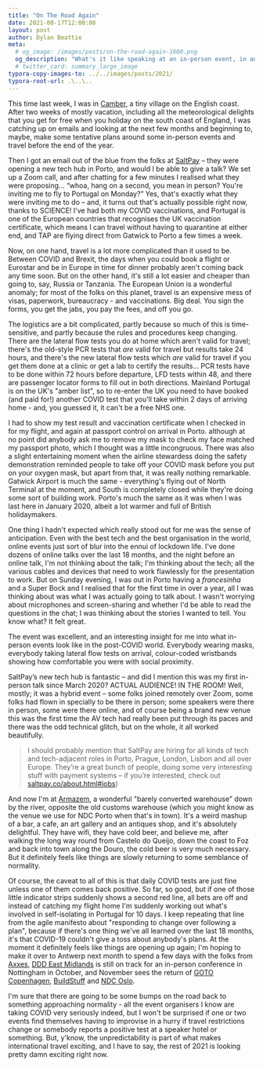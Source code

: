 ```yaml
---
title: "On The Road Again"
date: 2021-08-17T12:00:00
layout: post
author: Dylan Beattie
meta:
  # og_image: /images/posts/on-the-road-again-1600.png
  og_description: "What's it like speaking at an in-person event, in another country, in 2021?"
  # twitter_card: summary_large_image
typora-copy-images-to: ../../images/posts/2021/
typora-root-url: .\..\..
---
```


This time last week, I was in [Camber](https://en.wikipedia.org/wiki/Camber_Sands), a tiny village on the English coast. After two weeks of mostly vacation, including all the meteorological delights that you get for free when you holiday on the south coast of England, I was catching up on emails and looking at the next few months and beginning to, maybe, make some tentative plans around some in-person events and travel before the end of the year.

Then I got an email out of the blue from the folks at [SaltPay](https://www.saltpay.co/) – they were opening a new tech hub in Porto, and would I be able to give a talk? We set up a Zoom call, and after chatting for a few minutes I realised what they were proposing... “whoa, hang on a second, you mean in person? You're inviting me to fly to Portugal on Monday?” Yes, that's exactly what they were inviting me to do – and, it turns out that's actually possible right now, thanks to SCIENCE! I've had both my COVID vaccinations, and Portugal is one of the European countries that recognises the UK vaccination certificate, which means I can travel without having to quarantine at either end, and TAP are flying direct from Gatwick to Porto a few times a week.

Now, on one hand, travel is a lot more complicated than it used to be. Between COVID and Brexit, the days when you could book a flight or Eurostar and be in Europe in time for dinner probably aren't coming back any time soon. But on the other hand, it's still a lot easier and cheaper than going to, say, Russia or Tanzania. The European Union is a wonderful anomaly; for most of the folks on this planet, travel is an expensive mess of visas, paperwork, bureaucracy - and vaccinations. Big deal. You sign the forms, you get the jabs, you pay the fees, and off you go.

The logistics are a bit complicated, partly because so much of this is time-sensitive, and partly because the rules and procedures keep changing. There are the lateral flow tests you do at home which aren't valid for travel; there's the old-style PCR tests that *are* valid for travel but results take 24 hours, and there's the new lateral flow tests which *are* valid for travel if you get them done at a clinic or get a lab to certify the results... PCR tests have to be done within 72 hours before departure, LFD tests within 48, and there are passenger locator forms to fill out in both directions. Mainland Portugal is on the UK's "amber list", so to re-enter the UK you need to have booked (and paid for!) another COVID test that you'll take within 2 days of arriving home - and, you guessed it, it can't be a free NHS one.

I had to show my test result and vaccination certificate when I checked in for my flight, and again at passport control on arrival in Porto. although at no point did anybody ask me to remove my mask to check my face matched my passport photo, which I thought was a little incongruous. There was also a slight entertaining moment when the airline stewardess doing the safety demonstration reminded people to take off your COVID mask before you put on your oxygen mask, but apart from that, it was really nothing remarkable. Gatwick Airport is much the same - everything's flying out of North Terminal at the moment, and South is completely closed while they're doing some sort of building work. Porto's much the same as it was when I was last here in January 2020, albeit a lot warmer and full of British holidaymakers.

One thing I hadn't expected which really stood out for me was the sense of anticipation. Even with the best tech and the best organisation in the world, online events just sort of blur into the ennui of lockdown life. I've done dozens of online talks over the last 18 months, and the night before an online talk, I'm not thinking about the talk; I'm thinking about the tech; all the various cables and devices that need to work flawlessly for the presentation to work. But on Sunday evening, I was out in Porto having a *francesinha* and a Super Bock and I realised that for the first time in over a year, all I was thinking about was what I was actually going to talk about. I wasn't worrying about microphones and screen-sharing and whether I'd be able to read the questions in the chat; I was thinking about the stories I wanted to tell. You know what? It felt great. 

The event was excellent, and an interesting insight for me into what in-person events look like in the post-COVID world. Everybody wearing masks, everybody taking lateral flow tests on arrival, colour-coded wristbands showing how comfortable you were with social proximity. 

SaltPay’s new tech hub is fantastic – and did I mention this was my first in-person talk since March 2020? ACTUAL AUDIENCE! IN THE ROOM! Well, mostly; it was a hybrid event – some folks joined remotely over Zoom, some folks had flown in specially to be there in person; some speakers were there in person, some were there online, and of course being a brand new venue this was the first time the AV tech had really been put through its paces and there was the odd technical glitch, but on the whole, it all worked beautifully. 

> I should probably mention that SaltPay are hiring for all kinds of tech and tech-adjacent roles in Porto, Prague, London, Lisbon and all over Europe. They’re a great bunch of people, doing some very interesting stuff with payment systems – if you’re interested, check out  [saltpay.co/about.html#jobs](https://www.saltpay.co/about.html#jobs))

And now I'm at [Armazem](https://armazemporto.com/en/), a wonderful "barely converted warehouse" down by the river, opposite the old customs warehouse (which you might know as the venue we use for NDC Porto when that's in town). It's a weird mashup of a bar, a cafe, an art gallery and an antiques shop, and it's absolutely delightful. They have wifi, they have cold beer, and believe me, after walking the long way round from Castelo do Queijo, down the coast to Foz and back into town along the Douro, the cold beer is very much necessary.  But it definitely feels like things are slowly returning to some semblance of normality.

Of course, the caveat to all of this is that daily COVID tests are just fine unless one of them comes back positive. So far, so good, but if one of those little indicator strips suddenly shows a second red line, all bets are off and instead of catching my flight home I'm suddenly working out what's involved in self-isolating in Portugal for 10 days. I keep repeating that line from the agile manifesto about "responding to change over following a plan", because if there's one thing we've all learned over the last 18 months, it's that COVID-19 couldn't give a toss about anybody's plans. At the moment it definitely feels like things are opening up again; I'm hoping to make it over to Antwerp next month to spend a few days with the folks from [Axxes](https://axxes.com/en/), [DDD East Midlands](https://www.dddeastmidlands.com/) is still on track for an in-person conference in Nottingham in October, and November sees the return of [GOTO Copenhagen](https://gotocph.com/), [BuildStuff](https://www.buildstuff.events/) and [NDC Oslo](https://ndcoslo.com/).

I'm sure that there are going to be some bumps on the road back to something approaching normality - all the event organisers I know are taking COVID very seriously indeed, but I won't be surprised if one or two events find themselves having to improvise in a hurry if travel restrictions change or somebody reports a positive test at a speaker hotel or something. But, y'know, the unpredictability is part of what makes international travel exciting, and I have to say, the rest of 2021 is looking pretty damn exciting right now.


 
